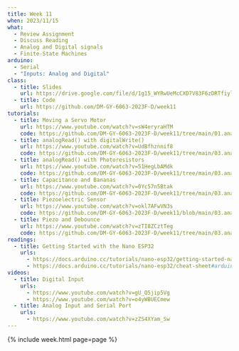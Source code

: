 ```yaml
---
title: Week 11
when: 2023/11/15
what:
  - Review Assignment
  - Discuss Reading
  - Analog and Digital signals
  - Finite-State Machines
arduino:
  - Serial
  - "Inputs: Analog and Digital"
class:
  - title: Slides
    url: https://drive.google.com/file/d/1g15_WYRwUeMcCXD7V83F6zDRTfiylfbQ/
  - title: Code
    url: https://github.com/DM-GY-6063-2023F-D/week11
tutorials:
  - title: Moving a Servo Motor
    url: https://www.youtube.com/watch?v=sW4eryraHTM
    code: https://github.com/DM-GY-6063-2023F-D/week11/tree/main/01.analogWrite/analogWrite-03-servo
  - title: analogRead() with digitalWrite()
    url: https://www.youtube.com/watch?v=UdBfhznnif8
    code: https://github.com/DM-GY-6063-2023F-D/week11/tree/main/03.analogRead/analogRead-01-levels
  - title: analogRead() with Photoresistors
    url: https://www.youtube.com/watch?v=51HegLbAMdk
    code: https://github.com/DM-GY-6063-2023F-D/week11/tree/main/03.analogRead/analogRead-02-LDR
  - title: Capacitance and Bananas
    url: https://www.youtube.com/watch?v=0Yc57n5Btak
    code: https://github.com/DM-GY-6063-2023F-D/week11/tree/main/03.analogRead/analogRead-03-banana
  - title: Piezoelectric Sensor
    url: https://www.youtube.com/watch?v=okl7AFwVN3s
    code: https://github.com/DM-GY-6063-2023F-D/week11/blob/main/03.analogRead/analogRead-00/analogRead-00.ino
  - title: Piezo and Debounce
    url: https://www.youtube.com/watch?v=zTI8ZCztTeg
    code: https://github.com/DM-GY-6063-2023F-D/week11/tree/main/03.analogRead/analogRead-04-piezo
readings:
  - title: Getting Started with the Nano ESP32
    urls:
      - https://docs.arduino.cc/tutorials/nano-esp32/getting-started-nano-esp32
      - https://docs.arduino.cc/tutorials/nano-esp32/cheat-sheet#arduino-esp32-core
videos:
  - title: Digital Input
    urls:
      - https://www.youtube.com/watch?v=gU_Q5jip5Vg
      - https://www.youtube.com/watch?v=o4yWBUECmew
  - title: Analog Input and Serial Port
    urls:
      - https://www.youtube.com/watch?v=zZS4XYam_Sw
---
```

{% include week.html page=page %}
